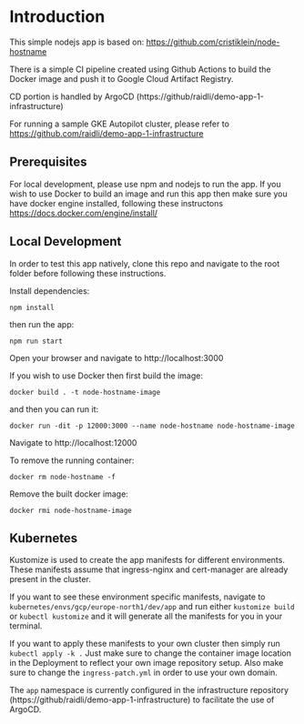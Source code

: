 # Introduction

This simple nodejs app is based on: https://github.com/cristiklein/node-hostname

There is a simple CI pipeline created using Github Actions to build the Docker image and push it to Google Cloud Artifact Registry.

CD portion is handled by ArgoCD (https://github/raidli/demo-app-1-infrastructure)

For running a sample GKE Autopilot cluster, please refer to https://github.com/raidli/demo-app-1-infrastructure

## Prerequisites

For local development, please use npm and nodejs to run the app. If you wish to use Docker to build an image and run this app then make sure you have docker engine installed, following these instructons https://docs.docker.com/engine/install/

## Local Development

In order to test this app natively, clone this repo and navigate to the root folder before following these instructions. 

Install dependencies:
```
npm install
```

then run the app:
```
npm run start
```
Open your browser and navigate to http://localhost:3000

If you wish to use Docker then first build the image:

```
docker build . -t node-hostname-image
```

and then you can run it:

```
docker run -dit -p 12000:3000 --name node-hostname node-hostname-image
```

Navigate to http://localhost:12000

To remove the running container:
```
docker rm node-hostname -f 
```

Remove the built docker image:
```
docker rmi node-hostname-image
```

## Kubernetes

Kustomize is used to create the app manifests for different environments. These manifests assume that ingress-nginx and cert-manager are already present in the cluster.

If you want to see these environment specific manifests, navigate to `kubernetes/envs/gcp/europe-north1/dev/app` and run either `kustomize build` or `kubectl kustomize` and it will generate all the manifests for you in your terminal.

If you want to apply these manifests to your own cluster then simply run `kubectl apply -k .` Just make sure to change the container image location in the Deployment to reflect your own image repository setup. Also make sure to change the `ingress-patch.yml` in order to use your own domain.

The `app` namespace is currently configured in the infrastructure repository (https://github/raidli/demo-app-1-infrastructure) to facilitate the use of ArgoCD.